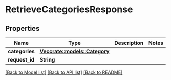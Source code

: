 # RetrieveCategoriesResponse

## Properties

Name | Type | Description | Notes
------------ | ------------- | ------------- | -------------
**categories** | [**Vec<crate::models::Category>**](Category.md) |  | 
**request_id** | **String** |  | 

[[Back to Model list]](../README.md#documentation-for-models) [[Back to API list]](../README.md#documentation-for-api-endpoints) [[Back to README]](../README.md)


